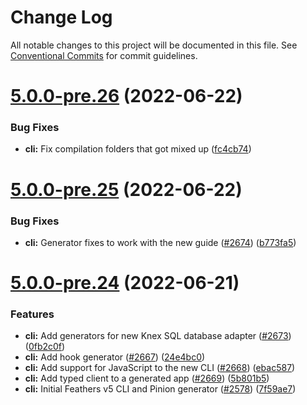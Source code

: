 # Change Log

All notable changes to this project will be documented in this file.
See [Conventional Commits](https://conventionalcommits.org) for commit guidelines.

# [5.0.0-pre.26](https://github.com/feathersjs/feathers/compare/v5.0.0-pre.25...v5.0.0-pre.26) (2022-06-22)


### Bug Fixes

* **cli:** Fix compilation folders that got mixed up ([fc4cb74](https://github.com/feathersjs/feathers/commit/fc4cb742f7f9164096d9319b13dfaaa5f54686a6))





# [5.0.0-pre.25](https://github.com/feathersjs/feathers/compare/v5.0.0-pre.24...v5.0.0-pre.25) (2022-06-22)


### Bug Fixes

* **cli:** Generator fixes to work with the new guide ([#2674](https://github.com/feathersjs/feathers/issues/2674)) ([b773fa5](https://github.com/feathersjs/feathers/commit/b773fa5dbd7ff450cfb2f7b93e64882592262712))





# [5.0.0-pre.24](https://github.com/feathersjs/feathers/compare/v5.0.0-pre.23...v5.0.0-pre.24) (2022-06-21)


### Features

* **cli:** Add generators for new Knex SQL database adapter ([#2673](https://github.com/feathersjs/feathers/issues/2673)) ([0fb2c0f](https://github.com/feathersjs/feathers/commit/0fb2c0f629116f71184b8698c383af8cfd149688))
* **cli:** Add hook generator ([#2667](https://github.com/feathersjs/feathers/issues/2667)) ([24e4bc0](https://github.com/feathersjs/feathers/commit/24e4bc04a67fadee0e6a96a8389d788faba5c305))
* **cli:** Add support for JavaScript to the new CLI ([#2668](https://github.com/feathersjs/feathers/issues/2668)) ([ebac587](https://github.com/feathersjs/feathers/commit/ebac587f7d00dc7607c3f546352d79f79b89a5d4))
* **cli:** Add typed client to a generated app ([#2669](https://github.com/feathersjs/feathers/issues/2669)) ([5b801b5](https://github.com/feathersjs/feathers/commit/5b801b5017ddc3eaa95622b539f51d605916bc86))
* **cli:** Initial Feathers v5 CLI and Pinion generator ([#2578](https://github.com/feathersjs/feathers/issues/2578)) ([7f59ae7](https://github.com/feathersjs/feathers/commit/7f59ae7f1471895ba8a82aa4702f1a23f71b7682))
